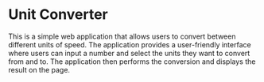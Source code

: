 # Unit Converter

This is a simple web application that allows users to convert between different units of speed. The application provides a user-friendly interface where users can input a number and select the units they want to convert from and to. The application then performs the conversion and displays the result on the page.
